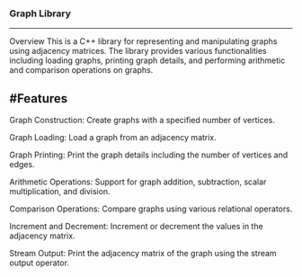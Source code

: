 ### Graph Library
----------------------------------------------------------------------
Overview
This is a C++ library for representing and manipulating graphs using adjacency matrices. The library provides various functionalities including loading   graphs, printing graph details, and performing arithmetic and comparison operations on graphs.

#Features
------------------------------------------------------------------------
  Graph Construction: Create graphs with a specified number of vertices.
  
  Graph Loading: Load a graph from an adjacency matrix.
  
  Graph Printing: Print the graph details including the number of vertices and edges.
  
  Arithmetic Operations: Support for graph addition, subtraction, scalar multiplication, and division.
  
  Comparison Operations: Compare graphs using various relational operators.
  
  Increment and Decrement: Increment or decrement the values in the adjacency matrix.
  
  Stream Output: Print the adjacency matrix of the graph using the stream output operator.
